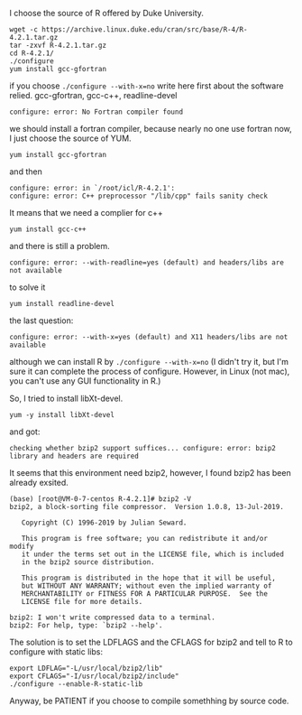 I choose the source of R offered by Duke University.
```
wget -c https://archive.linux.duke.edu/cran/src/base/R-4/R-4.2.1.tar.gz
tar -zxvf R-4.2.1.tar.gz
cd R-4.2.1/
./configure
yum install gcc-gfortran
```

if you choose ```./configure --with-x=no```
write here first about the software relied.
gcc-gfortran, gcc-c++, readline-devel 


```
configure: error: No Fortran compiler found
```

we should install a fortran compiler, because nearly no one use fortran now, I just choose the source of YUM.

```
yum install gcc-gfortran
```

and then

```
configure: error: in `/root/icl/R-4.2.1':
configure: error: C++ preprocessor "/lib/cpp" fails sanity check
```

It means that we need a complier for c++

```
yum install gcc-c++
```

and there is still a problem.

```
configure: error: --with-readline=yes (default) and headers/libs are not available
```

to solve it

```
yum install readline-devel 
```

the last question:

```
configure: error: --with-x=yes (default) and X11 headers/libs are not available
```

although we can install R by ```./configure --with-x=no```
(I didn't try it, but I'm sure it can complete the process of configure. However, in Linux (not mac), you can't use any GUI functionality in R.)

So, I tried to install libXt-devel.

```
yum -y install libXt-devel
```

and got:

```
checking whether bzip2 support suffices... configure: error: bzip2 library and headers are required
```

It seems that this environment need bzip2, however, I found bzip2 has been already exsited.

```
(base) [root@VM-0-7-centos R-4.2.1]# bzip2 -V
bzip2, a block-sorting file compressor.  Version 1.0.8, 13-Jul-2019.
   
   Copyright (C) 1996-2019 by Julian Seward.
   
   This program is free software; you can redistribute it and/or modify
   it under the terms set out in the LICENSE file, which is included
   in the bzip2 source distribution.
   
   This program is distributed in the hope that it will be useful,
   but WITHOUT ANY WARRANTY; without even the implied warranty of
   MERCHANTABILITY or FITNESS FOR A PARTICULAR PURPOSE.  See the
   LICENSE file for more details.
   
bzip2: I won't write compressed data to a terminal.
bzip2: For help, type: `bzip2 --help'.
```

The solution is to set the LDFLAGS and the CFLAGS for bzip2 and tell to R to configure with static libs:

```
export LDFLAG="-L/usr/local/bzip2/lib"
export CFLAGS="-I/usr/local/bzip2/include"
./configure --enable-R-static-lib
```

Anyway, be PATIENT if you choose to compile somethhing by source code.

